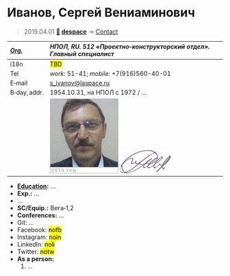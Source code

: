 # Иванов, Сергей Вениаминович
> 2019.04.01 **[🚀](../index/index.md) [despace](index.md)** → [Contact](contact.md)

|*[Org.](contact.md)*|*НПОЛ, RU. 512 «Проектно‑конструкторский отдел». Главный специалист*|
|:--|:--|
|i18n|<mark>TBD</mark>|
|Tel|*work:* 51-41; *mobile:* +7(916)560-40-01|
|E‑mail|<s_ivanov@laspace.ru>|
|B‑day, addr.|1954.10.31, на НПОЛ с 1972 / …|
||[![](f/contact/i/ivanov6_photo_thumb.jpg)](f/contact/i/ivanov6_photo.jpg) [![](f/contact/i/ivanov6_sign_thumb.jpg)](f/contact/i/ivanov6_sign.png)|

   - **[Education](edu.md):** …
   - **Exp.:** …
   - …
   - **SC/Equip.:** Вега‑1,2
   - **Conferences:** …
   - Git: …
   - Facebook: <mark>nofb</mark>
   - Instagram: <mark>noin</mark>
   - LinkedIn: <mark>noli</mark>
   - Twitter: <mark>notw</mark>
   - **As a person:**
      1. …
